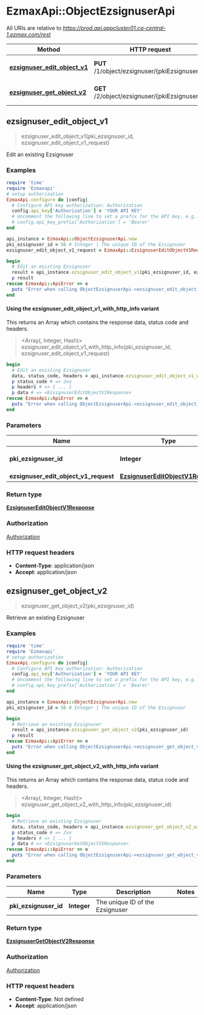 # EzmaxApi::ObjectEzsignuserApi

All URIs are relative to *https://prod.api.appcluster01.ca-central-1.ezmax.com/rest*

| Method | HTTP request | Description |
| ------ | ------------ | ----------- |
| [**ezsignuser_edit_object_v1**](ObjectEzsignuserApi.md#ezsignuser_edit_object_v1) | **PUT** /1/object/ezsignuser/{pkiEzsignuserID} | Edit an existing Ezsignuser |
| [**ezsignuser_get_object_v2**](ObjectEzsignuserApi.md#ezsignuser_get_object_v2) | **GET** /2/object/ezsignuser/{pkiEzsignuserID} | Retrieve an existing Ezsignuser |


## ezsignuser_edit_object_v1

> <EzsignuserEditObjectV1Response> ezsignuser_edit_object_v1(pki_ezsignuser_id, ezsignuser_edit_object_v1_request)

Edit an existing Ezsignuser



### Examples

```ruby
require 'time'
require 'Ezmaxapi'
# setup authorization
EzmaxApi.configure do |config|
  # Configure API key authorization: Authorization
  config.api_key['Authorization'] = 'YOUR API KEY'
  # Uncomment the following line to set a prefix for the API key, e.g. 'Bearer' (defaults to nil)
  # config.api_key_prefix['Authorization'] = 'Bearer'
end

api_instance = EzmaxApi::ObjectEzsignuserApi.new
pki_ezsignuser_id = 56 # Integer | The unique ID of the Ezsignuser
ezsignuser_edit_object_v1_request = EzmaxApi::EzsignuserEditObjectV1Request.new({obj_ezsignuser: EzmaxApi::EzsignuserRequestCompound.new({fki_contact_id: 21, obj_contact: EzmaxApi::ContactRequestCompoundV2.new({fki_contacttitle_id: 2, fki_language_id: 2, e_contact_type: EzmaxApi::FieldEContactType::AGENT, s_contact_firstname: 'John', s_contact_lastname: 'Doe', obj_contactinformations: EzmaxApi::ContactinformationsRequestCompoundV2.new({e_contactinformations_type: EzmaxApi::FieldEContactinformationsType::BANK_ACCOUNT, i_address_default: 37, i_phone_default: 37, i_email_default: 37, i_website_default: 37, a_obj_address: [EzmaxApi::AddressRequestCompound.new({fki_addresstype_id: 1, s_address_civic: '2540', s_address_street: 'Daniel-Johnson Blvd.', s_address_city: 'Laval', fki_province_id: 11, fki_country_id: 1, s_address_zip: 'H7T2S3'})], a_obj_phone: [EzmaxApi::PhoneRequestCompound.new({fki_phonetype_id: 1})], a_obj_email: [EzmaxApi::EmailRequestCompound.new({fki_emailtype_id: 1, s_email_address: 'email@example.com'})], a_obj_website: [EzmaxApi::WebsiteRequestCompound.new({fki_websitetype_id: 1, s_website_address: 'https://www.example.com'})]})})})}) # EzsignuserEditObjectV1Request | 

begin
  # Edit an existing Ezsignuser
  result = api_instance.ezsignuser_edit_object_v1(pki_ezsignuser_id, ezsignuser_edit_object_v1_request)
  p result
rescue EzmaxApi::ApiError => e
  puts "Error when calling ObjectEzsignuserApi->ezsignuser_edit_object_v1: #{e}"
end
```

#### Using the ezsignuser_edit_object_v1_with_http_info variant

This returns an Array which contains the response data, status code and headers.

> <Array(<EzsignuserEditObjectV1Response>, Integer, Hash)> ezsignuser_edit_object_v1_with_http_info(pki_ezsignuser_id, ezsignuser_edit_object_v1_request)

```ruby
begin
  # Edit an existing Ezsignuser
  data, status_code, headers = api_instance.ezsignuser_edit_object_v1_with_http_info(pki_ezsignuser_id, ezsignuser_edit_object_v1_request)
  p status_code # => 2xx
  p headers # => { ... }
  p data # => <EzsignuserEditObjectV1Response>
rescue EzmaxApi::ApiError => e
  puts "Error when calling ObjectEzsignuserApi->ezsignuser_edit_object_v1_with_http_info: #{e}"
end
```

### Parameters

| Name | Type | Description | Notes |
| ---- | ---- | ----------- | ----- |
| **pki_ezsignuser_id** | **Integer** | The unique ID of the Ezsignuser |  |
| **ezsignuser_edit_object_v1_request** | [**EzsignuserEditObjectV1Request**](EzsignuserEditObjectV1Request.md) |  |  |

### Return type

[**EzsignuserEditObjectV1Response**](EzsignuserEditObjectV1Response.md)

### Authorization

[Authorization](../README.md#Authorization)

### HTTP request headers

- **Content-Type**: application/json
- **Accept**: application/json


## ezsignuser_get_object_v2

> <EzsignuserGetObjectV2Response> ezsignuser_get_object_v2(pki_ezsignuser_id)

Retrieve an existing Ezsignuser



### Examples

```ruby
require 'time'
require 'Ezmaxapi'
# setup authorization
EzmaxApi.configure do |config|
  # Configure API key authorization: Authorization
  config.api_key['Authorization'] = 'YOUR API KEY'
  # Uncomment the following line to set a prefix for the API key, e.g. 'Bearer' (defaults to nil)
  # config.api_key_prefix['Authorization'] = 'Bearer'
end

api_instance = EzmaxApi::ObjectEzsignuserApi.new
pki_ezsignuser_id = 56 # Integer | The unique ID of the Ezsignuser

begin
  # Retrieve an existing Ezsignuser
  result = api_instance.ezsignuser_get_object_v2(pki_ezsignuser_id)
  p result
rescue EzmaxApi::ApiError => e
  puts "Error when calling ObjectEzsignuserApi->ezsignuser_get_object_v2: #{e}"
end
```

#### Using the ezsignuser_get_object_v2_with_http_info variant

This returns an Array which contains the response data, status code and headers.

> <Array(<EzsignuserGetObjectV2Response>, Integer, Hash)> ezsignuser_get_object_v2_with_http_info(pki_ezsignuser_id)

```ruby
begin
  # Retrieve an existing Ezsignuser
  data, status_code, headers = api_instance.ezsignuser_get_object_v2_with_http_info(pki_ezsignuser_id)
  p status_code # => 2xx
  p headers # => { ... }
  p data # => <EzsignuserGetObjectV2Response>
rescue EzmaxApi::ApiError => e
  puts "Error when calling ObjectEzsignuserApi->ezsignuser_get_object_v2_with_http_info: #{e}"
end
```

### Parameters

| Name | Type | Description | Notes |
| ---- | ---- | ----------- | ----- |
| **pki_ezsignuser_id** | **Integer** | The unique ID of the Ezsignuser |  |

### Return type

[**EzsignuserGetObjectV2Response**](EzsignuserGetObjectV2Response.md)

### Authorization

[Authorization](../README.md#Authorization)

### HTTP request headers

- **Content-Type**: Not defined
- **Accept**: application/json

